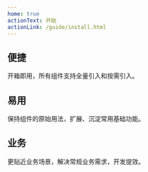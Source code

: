 ```yaml
---
home: true
actionText: 开始
actionLink: /guide/install.html
---
```


<div class="features">
  <div class="feature">
    <h2>便捷</h2>
    <p>开箱即用，所有组件支持全量引入和按需引入。</p>
  </div>
  <div class="feature">
    <h2>易用</h2>
    <p>保持组件的原始用法，扩展、沉淀常用基础功能。</p>
  </div>
  <div class="feature">
    <h2>业务</h2>
    <p>更贴近业务场景，解决常规业务需求，开发提效。</p>
  </div>
</div>
